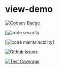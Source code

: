 # view-demo

[![Codacy Badge](https://app.codacy.com/project/badge/Grade/9cb8667c5569433ea09d1e8a26daf1c7)](https://www.codacy.com/gh/Itscollinesnow/view-demo/dashboard?utm_source=github.com&amp;utm_medium=referral&amp;utm_content=Itscollinesnow/view-demo&amp;utm_campaign=Badge_Grade)

[![code security](https://app.codacy.com/gh/Itscollinesnow/view-demo.png/security)

[![code maintainablilty](https://codeclimate.com/github/Itscollinesnow/view-demo.png)]


![Github Issues](https://img.shields.io/github/issues/Itscollinesnow/view-demo?style=for-the-badge)

[![Test Coverage](https://api.codeclimate.com/v1/badges/2215771ee0a51dedf127/test_coverage)](https://codeclimate.com/github/Itscollinesnow/view-demo/test_coverage)
